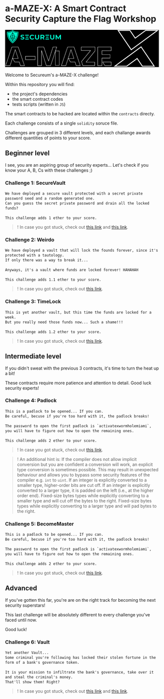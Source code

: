 # a-MAZE-X: A Smart Contract Security Capture the Flag Workshop

![amazeXlogo](./img/amazeXlogo.png)

Welcome to Secureum's a-MAZE-X challenge!

Within this repository you will find:
- the project's dependencies
- the smart contract codes
- tests scripts (written in `JS`)

The smart contracts to be hacked are located within the `contracts` directy.

Each challenge consists of a single `solidity` soruce file.

Challenges are grouped in 3 different levels, and each challange awards different quantities of points to your score.

## Beginner level

I see, you are an aspiring group of security experts... Let's check if you know your A, B, Cs with these challenges ;)  

### Challenge 1: SecureVault

```
We have deployed a secure vault protected with a secret private password seed and a random generated one.
Can you guess the secret private password and drain all the locked funds?

This challenge adds 1 ether to your score. 
```

>! In case you got stuck, check out [this link](https://ethereum.stackexchange.com/questions/115601/ethers-js-equivalent-for-web3-eth-getstorageat) and [this link](https://ethereum.stackexchange.com/questions/119990/how-to-mimic-abi-encodepacked-in-ethers).

### Challenge 2: Weirdo


```
We have deployed a vault that will lock the founds forever, since it's protected with a tautology.
If only there was a way to break it... 

Anyways, it's a vault where funds are locked forever! HAHAHAH

This challenge adds 1.1 ether to your score.
```

>! In case you got stuck, check out [this link]().


### Challenge 3: TimeLock


```
This is yet another vault, but this time the funds are locked for a week.
But you really need those funds now... Such a shame!!!

This challenge adds 1.2 ether to your score.
```

>! In case you got stuck, check out [this link](https://forum.openzeppelin.com/t/guide-to-using-create2-sol-library-in-openzeppelin-contracts-2-5-to-deploy-a-vault-contract/2268).

## Intermediate level

If you didn't sweat with the previous 3 contracts, it's time to turn the heat up a bit!

These contracts require more patience and attention to detail. Good luck security experts!

### Challenge 4: Padlock

```
This is a padlock to be opened... If you can.
Be careful, becuse if you're too hard with it, the padlock breaks!

The password to open the first padlock is `activatexwormholemiami`,
you will have to figure out how to open the remaining ones.

This challenge adds 2 ether to your score.
```

>! In case you got stuck, check out [this link](https://www.tutorialspoint.com/solidity/solidity_conversions.htm).

>! An additional hint is: If the compiler does not allow implicit conversion but you are confident a conversion will work, an explicit type conversion is sometimes possible. This may result in unexpected behaviour and allows you to bypass some security features of the compiler e.g. `int` to `uint`. If an integer is explicitly converted to a smaller type, higher-order bits are cut off. If an integer is explicitly converted to a larger type, it is padded on the left (i.e., at the higher order end). Fixed-size bytes types while explicitly converting to a smaller type and will cut off the bytes to the right. Fixed-size bytes types while explicitly converting to a larger type and will pad bytes to the right.

### Challenge 5: BecomeMaster

```
This is a padlock to be opened... If you can.
Be careful, becuse if you're too hard with it, the padlock breaks!

The password to open the first padlock is `activatexwormholemiami`,
you will have to figure out how to open the remaining ones.

This challenge adds 2 ether to your score.
```

>! In case you got stuck, check out [this link](https://www.tutorialspoint.com/solidity/solidity_conversions.htm).


## Advanced

If you've gotten this far, you're are on the right track for becoming the next security superstars!

This last challenge will be absolutely different to every challenge you've faced until now.

Good luck!

### Challenge 6: Vault

```
Yet another Vault...
Some criminal you're following has locked their stolen fortune in the form of a bank's governance token.

It is your mission to infiltrate the bank's governance, take over it and steal the criminal's money.
That'll show them! Right?
```

>! In case you got stuck, check out [this link]() and [this link](https://hackernoon.com/hack-solidity-reentrancy-attack).
